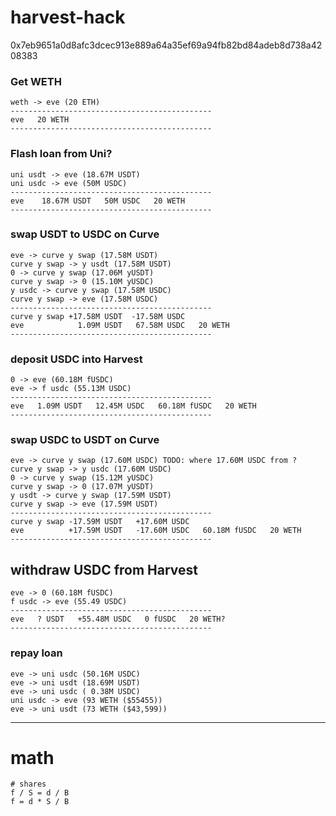# harvest-hack

0x7eb9651a0d8afc3dcec913e889a64a35ef69a94fb82bd84adeb8d738a4208383

### Get WETH

```
weth -> eve (20 ETH)
---------------------------------------------
eve   20 WETH
---------------------------------------------
```

### Flash loan from Uni?

```
uni usdt -> eve (18.67M USDT)
uni usdc -> eve (50M USDC)
---------------------------------------------
eve    18.67M USDT   50M USDC   20 WETH
---------------------------------------------
```

### swap USDT to USDC on Curve

```
eve -> curve y swap (17.58M USDT)
curve y swap -> y usdt (17.58M USDT)
0 -> curve y swap (17.06M yUSDT)
curve y swap -> 0 (15.10M yUSDC)
y usdc -> curve y swap (17.58M USDC)
curve y swap -> eve (17.58M USDC)
---------------------------------------------
curve y swap +17.58M USDT  -17.58M USDC
eve            1.09M USDT   67.58M USDC   20 WETH
---------------------------------------------
```

### deposit USDC into Harvest

```
0 -> eve (60.18M fUSDC)
eve -> f usdc (55.13M USDC)
---------------------------------------------
eve   1.09M USDT   12.45M USDC   60.18M fUSDC   20 WETH
---------------------------------------------
```

### swap USDC to USDT on Curve

```
eve -> curve y swap (17.60M USDC) TODO: where 17.60M USDC from ?
curve y swap -> y usdc (17.60M USDC)
0 -> curve y swap (15.12M yUSDC)
curve y swap -> 0 (17.07M yUSDT)
y usdt -> curve y swap (17.59M USDT)
curve y swap -> eve (17.59M USDT)
---------------------------------------------
curve y swap -17.59M USDT   +17.60M USDC
eve          +17.59M USDT   -17.60M USDC   60.18M fUSDC   20 WETH
---------------------------------------------
```

## withdraw USDC from Harvest

```
eve -> 0 (60.18M fUSDC)
f usdc -> eve (55.49 USDC)
---------------------------------------------
eve   ? USDT   +55.48M USDC   0 fUSDC   20 WETH?
---------------------------------------------
```

### repay loan

```
eve -> uni usdc (50.16M USDC)
eve -> uni usdt (18.69M USDT)
eve -> uni usdc ( 0.38M USDC)
uni usdc -> eve (93 WETH ($55455))
eve -> uni usdt (73 WETH ($43,599))
```

---

# math

```
# shares
f / S = d / B
f = d * S / B
```
